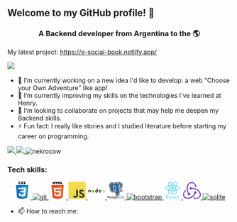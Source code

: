 ## Welcome to my GitHub profile! 👋

<h3 align="center">A Backend developer from Argentina to the 🌎</h3>

My latest project: https://e-social-book.netlify.app/

<img height="160em"  src="https://media-exp2.licdn.com/dms/image/C4D2DAQH_sU5o72BW1A/profile-treasury-image-shrink_800_800/0/1657046587784?e=1657659600&v=beta&t=35KDLFpGs6tw6VRoIu_Tq0mOHRdVmtfpRotgJ02h51I" />

- 🔭 I’m currently working on a new idea I'd like to develop: a web "Choose your Own Adventure" like app!
- 🌱 I’m currently improving my skills on the technologies I've learned at Henry.
- 👯 I’m looking to collaborate on projects that may help me deepen my Backend skills.
- ⚡ Fun fact: I really like stories and I studied literature before starting my career on programming.


<p>
<a href="https://github.com/nekrocow" >
<img height="160em"  src="https://github-readme-stats.vercel.app/api?username=nekrocow&show_icons=true&bg_color=fff&title_color=DD6387&icon_color=BD93F9&text_color=023047&border_color=fff" />
<img height="160em"  src="https://github-readme-stats.vercel.app/api/top-langs/?username=nekrocow&layout=compact&bg_color=fff&title_color=DD6387&icon_color=BD93F9&text_color=023047&border_color=fff" />
</a>
<img align="center" src="https://github-readme-streak-stats.herokuapp.com/?user=nekrocow&theme=light" alt="nekrocow" /></p>

<h3 align="left">Tech skills:</h3>
<p align="center"> 

<a href="https://www.w3schools.com/css/" target="_blank" rel="noreferrer"> 
<img src="https://raw.githubusercontent.com/devicons/devicon/master/icons/css3/css3-original-wordmark.svg" alt="css3" width="40" height="40"/> 
</a> 

<a href="https://git-scm.com/" target="_blank" rel="noreferrer"> 
<img src="https://www.vectorlogo.zone/logos/git-scm/git-scm-icon.svg" alt="git" width="40" height="40"/> 
</a>

<a href="https://www.w3.org/html/" target="_blank" rel="noreferrer"> 
<img src="https://raw.githubusercontent.com/devicons/devicon/master/icons/html5/html5-original-wordmark.svg" alt="html5" width="40" height="40"/> 
</a> 

<a href="https://developer.mozilla.org/en-US/docs/Web/JavaScript" target="_blank" rel="noreferrer"> 
<img src="https://raw.githubusercontent.com/devicons/devicon/master/icons/javascript/javascript-original.svg" alt="javascript" width="40" height="40"/> 
</a>
 
<a href="https://nodejs.org" target="_blank" rel="noreferrer"> 
<img src="https://raw.githubusercontent.com/devicons/devicon/master/icons/nodejs/nodejs-original-wordmark.svg" alt="nodejs" width="40" height="40"/> 
</a> 

<a href="https://www.postgresql.org" target="_blank" rel="noreferrer"> 
<img src="https://raw.githubusercontent.com/devicons/devicon/master/icons/postgresql/postgresql-original-wordmark.svg" alt="postgresql" width="40" height="40"/> 
</a> 

<a href="https://www.mongodb.com/" target="_blank" rel="noreferrer"> 
<img src="https://www.svgrepo.com/show/331488/mongodb.svg" alt="bootstrap" width="40" height="40"/> 
</a> 

<a href="https://reactjs.org/" target="_blank" rel="noreferrer"> 
<img src="https://raw.githubusercontent.com/devicons/devicon/master/icons/react/react-original-wordmark.svg" alt="react" width="40" height="40"/> 
</a> 

<a href="https://redux.js.org" target="_blank" rel="noreferrer"> 
<img src="https://raw.githubusercontent.com/devicons/devicon/master/icons/redux/redux-original.svg" alt="redux" width="40" height="40"/> 
</a> 

<a href="https://www.sqlite.org/" target="_blank" rel="noreferrer"> 
<img src="https://www.vectorlogo.zone/logos/sqlite/sqlite-icon.svg" alt="sqlite" width="40" height="40"/> 
</a> 

</p>

- 📫 How to reach me: 
